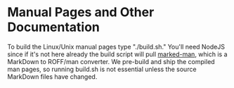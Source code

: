 Manual Pages and Other Documentation
=====

To build the Linux/Unix manual pages type "./build.sh." You'll need NodeJS since if it's not here already the build script will pull [marked-man](https://github.com/kapouer/marked-man), which is a MarkDown to ROFF/man converter. We pre-build and ship the compiled man pages, so running build.sh is not essential unless the source MarkDown files have changed.
